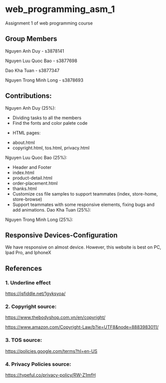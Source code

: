 # web_programming_asm_1
Assignment 1 of web programming course 

## Group Members

Nguyen Anh Duy - s3878141

Nguyen Luu Quoc Bao - s3877698

Dao Kha Tuan - s3877347

Nguyen Trong Minh Long - s3878693

## Contributions:

Nguyen Anh Duy (25%):
- Dividing tasks to all the members
- Find the fonts and color palete code
* HTML pages:
- about.html
- copyright.html, tos.html, privacy.html

Nguyen Luu Quoc Bao (25%):
- Header and Footer
- index.html
- product-detail.html
- order-placement.html
- thanks.html
- Customize css file samples to support teammates (index, store-home, store-browse)
- Support teammates with some responsive elements, fixing bugs and add animations.
Dao Kha Tuan (25%): 

Nguyen Trong Minh Long (25%):


## Responsive Devices-Configuration
We have responsive on almost device. 
However, this website is best on PC, Ipad Pro, and IphoneX

## References
### 1. Underline effect

https://jsfiddle.net/1gyksyoa/

### 2. Copyright source:

https://www.thebodyshop.com.vn/en/copyright/

https://www.amazon.com/Copyright-Law/b?ie=UTF8&node=8883983011/

### 3. TOS source:

https://policies.google.com/terms?hl=en-US

### 4. Privacy Policies source:

https://typeful.co/privacy-policy/RW-Z1mfH

